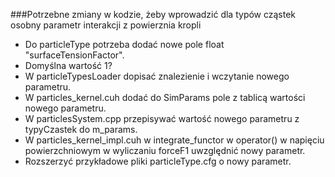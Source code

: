 ###Potrzebne zmiany w kodzie, żeby wprowadzić dla typów cząstek osobny parametr interakcji z powierznia kropli
* Do particleType potrzeba dodać nowe pole float "surfaceTensionFactor".
 * Domyślna wartość 1?
* W particleTypesLoader dopisać znalezienie i wczytanie nowego parametru.
* W particles_kernel.cuh dodać do SimParams pole z tablicą wartości nowego parametru.
* W particlesSystem.cpp przepisywać wartość nowego parametru z typyCzastek do m_params.
* W particles_kernel_impl.cuh w integrate_functor w operator() w napięciu powierzchniowym w wyliczaniu forceF1 uwzględnić nowy parametr.
* Rozszerzyć przykładowe pliki particleType.cfg o nowy parametr.